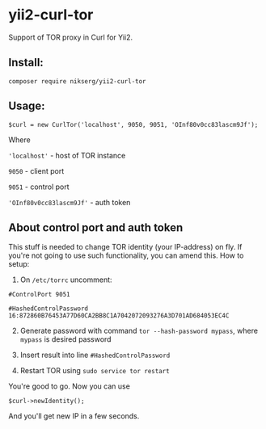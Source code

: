 # yii2-curl-tor
Support of TOR proxy in Curl for Yii2.

## Install:

`composer require nikserg/yii2-curl-tor`

## Usage:

`$curl = new CurlTor('localhost', 9050, 9051, 'OInf80v0cc83lascm9Jf');`

Where

`'localhost'` - host of TOR instance

`9050` - client port

`9051` - control port

`'OInf80v0cc83lascm9Jf'` - auth token

## About control port and auth token

This stuff is needed to change TOR identity (your IP-address) on fly. If you're not going to use such functionality, you can amend this. How to setup:

1. On `/etc/torrc` uncomment:

`#ControlPort 9051`

`#HashedControlPassword 16:872860B76453A77D60CA2BB8C1A7042072093276A3D701AD684053EC4C`

2. Generate password with command `tor --hash-password mypass`, where `mypass` is desired password

3. Insert result into line `#HashedControlPassword`

4. Restart TOR using `sudo service tor restart`

You're good to go. Now you can use 

`$curl->newIdentity();`

And you'll get new IP in a few seconds.